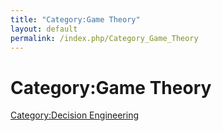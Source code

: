```yaml
---
title: "Category:Game Theory"
layout: default
permalink: /index.php/Category_Game_Theory
---
```


# Category:Game Theory

[Category:Decision Engineering](Category_Decision_Engineering)